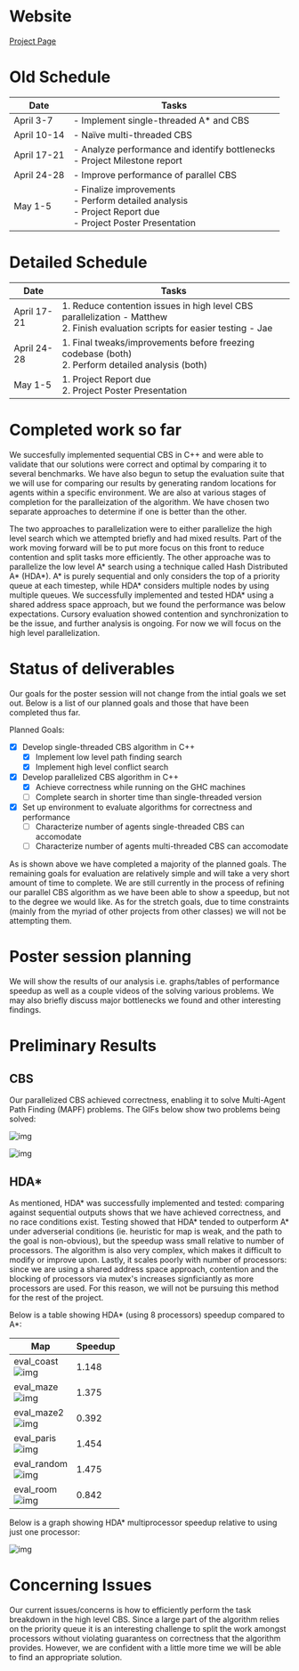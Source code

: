 <!-- Make sure your project schedule on your main project page is up to date with work completed so far, and well as with a revised plan of work for the coming weeks. As by this time you should have a good understanding of what is required to complete your project, 

I want to see a very detailed schedule for the coming weeks. I suggest breaking time down into half-week increments. Each increment should have at least one task, and for each task put a person’s name on it. -->
# Website
[Project Page](index.html)

# Old Schedule
| Date      | Tasks |
| ----------- | ----------- |
| April 3-7      | - Implement single-threaded A* and CBS       |
| April 10-14   | - Naïve multi-threaded CBS        |
| April 17-21 | - Analyze performance and identify bottlenecks<br>- Project Milestone report |
| April 24-28 | - Improve performance of parallel CBS |
| May 1-5 | - Finalize improvements <br> - Perform detailed analysis <br> - Project Report due <br> - Project Poster Presentation |

# Detailed Schedule
| Date     | Tasks |
| -------- | ----- |
| April 17-21          | 1. Reduce contention issues in high level CBS parallelization - Matthew <br> 2. Finish evaluation scripts for easier testing - Jae |
| April 24-28 | 1. Final tweaks/improvements before freezing codebase (both) <br> 2. Perform detailed analysis (both)                              |
|   May 1-5   | 1. Project Report due <br> 2. Project Poster Presentation                                                                          |

# Completed work so far
<!-- One to two paragraphs, summarize the work that you have completed so far.  -->

We succesfully implemented sequential CBS in C++ and were able to validate that our solutions were correct and optimal by comparing it to several benchmarks. We have also begun to setup the evaluation suite that we will use for comparing our results by generating random locations for agents within a specific environment. We are also at various stages of completion for the paralleization of the algorithm. We have chosen two separate approaches to determine if one is better than the other.

The two approaches to parallelization were to either parallelize the high level search which we attempted briefly and had mixed results. Part of the work moving forward will be to put more focus on this front to reduce contention and split tasks more efficiently. The other approache was to parallelize the low level A* search using a technique called Hash Distributed A* (HDA*). A* is purely sequential and only considers the top of a priority queue at each timestep, while HDA* considers multiple nodes by using multiple queues. We successfully implemented and tested HDA* using a shared address space approach, but we found the performance was below expectations. Cursory evaluation showed contention and synchronization to be the issue, and further analysis is ongoing. For now we will focus on the high level parallelization.


# Status of deliverables
<!-- Describe how you are doing with respect to the goals and deliverables stated in your proposal. Do you still believe you will be able to produce all your deliverables? If not, why? What about the ”nice to haves”? In your milestone writeup we want a new list of goals that you plan to hit for the poster session. -->

Our goals for the poster session will not change from the intial goals we set out. Below is a list of our planned goals and those that have been completed thus far.

Planned Goals:
- [x] Develop single-threaded CBS algorithm in C++
    - [x] Implement low level path finding search
    - [x] Implement high level conflict search
- [x] Develop parallelized CBS algorithm in C++
    - [x] Achieve correctness while running on the GHC machines
    - [ ] Complete search in shorter time than single-threaded version
- [x] Set up environment to evaluate algorithms for correctness and performance
    - [ ] Characterize number of agents single-threaded CBS can accomodate
    - [ ] Characterize number of agents multi-threaded CBS can accomodate

As is shown above we have completed a majority of the planned goals. The remaining goals for evaluation are relatively simple and will take a very short amount of time to complete. We are still currently in the process of refining our parallel CBS algorithm as we have been able to show a speedup, but not to the degree we would like. As for the stretch goals, due to time constraints (mainly from the myriad of other projects from other classes) we will not be attempting them.

# Poster session planning
<!-- What do you plan to show at the poster session? Will it be a demo? Will it be a graph? -->
We will show the results of our analysis i.e. graphs/tables of performance speedup as well as a couple videos of the solving various problems. We may also briefly discuss major bottlenecks we found and other interesting findings.


# Preliminary Results
<!-- Do you have preliminary results at this time? If so, it would be great to included them in your milestone write-up. -->
## CBS
Our parallelized CBS achieved correctness, enabling it to solve Multi-Agent Path Finding (MAPF) problems. The GIFs below show two problems being solved:

![img](images/CBS_test_53.gif)

![img](images/CBS_test_56.gif)

## HDA*
As mentioned, HDA* was successfully implemented and tested: comparing against sequential outputs shows that we have achieved correctness, and no race conditions exist. Testing showed that HDA* tended to outperform A* under adverserial conditions (ie. heuristic for map is weak, and the path to the goal is non-obvious), but the speedup wass small relative to number of processors. The algorithm is also very complex, which makes it difficult to modify or improve upon. Lastly, it scales poorly with number of processors: since we are using a shared address space approach, contention and the blocking of processors via mutex's increases signficiantly as more processors are used. For this reason, we will not be pursuing this method for the rest of the project.

Below is a table showing HDA* (using 8 processors) speedup compared to A*:

|Map | Speedup |
|---|---|
|eval_coast  <br> ![img](images/eval_coast.png)| 1.148 |
|eval_maze   <br> ![img](images/eval_maze.png)| 1.375 |
|eval_maze2  <br> ![img](images/eval_maze2.png)| 0.392 |
|eval_paris  <br> ![img](images/eval_paris.png)| 1.454 |
|eval_random <br> ![img](images/eval_random.png)| 1.475 |
|eval_room   <br> ![img](images/eval_room.png)| 0.842 |

Below is a graph showing HDA* multiprocessor speedup relative to using just one processor:

![img](images/hdastar_speedup_vs_numprocs.png)


# Concerning Issues
<!-- ### List the issues that concern you the most. Are there any remaining unknowns (things you simply don’t know how to solve, or resource you don’t know how to get) or is it just a matter of coding and doing the work? If you do not wish to put this information on a public web site you are welcome to email the staff directly. -->
Our current issues/concerns is how to efficiently perform the task breakdown in the high level CBS. Since a large part of the algorithm relies on the priority queue it is an interesting challenge to split the work amongst processors without violating guarantess on correctness that the algorithm provides. However, we are confident with a little more time we will be able to find an appropriate solution.
